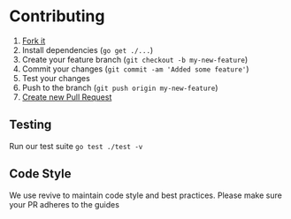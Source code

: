 # Contributing

1. [Fork it](https://help.github.com/articles/fork-a-repo/)
2. Install dependencies (`go get ./...`)
3. Create your feature branch (`git checkout -b my-new-feature`)
4. Commit your changes (`git commit -am 'Added some feature'`)
5. Test your changes 
6. Push to the branch (`git push origin my-new-feature`)
7. [Create new Pull Request](https://help.github.com/articles/creating-a-pull-request/)

## Testing

Run our test suite
`go test ./test -v`



## Code Style

We use revive to maintain code style and best practices.
Please make sure your PR adheres to the guides
